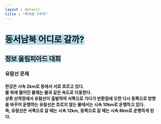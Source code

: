 ```yaml
---
layout : default
title : "파이썬 7주차"
---
```

# <span style='background-color:lightblue;'>  동서남북 어디로 갈까? </span>
## <span style='background-color:lightblue;'> 정보 올림피아드 대회 </span>
### 유람선 문제 
#### 한강은 시속 2km로 동에서 서로 흐르고 있다.<br> 물 위에 떨어진 물체는 물과 같은 속도로 이동한다.<br>상류 선착장에서 유람선이 출발하여 서쪽으로 가다가 반환점에 오면 다시 동쪽으로 방향을 바꾸어 운행하는 유람선은 흐르지 않는 물에서는 시속 10km로 운행하고 있다.<br>즉, 유람선은 서쪽으로 갈 때는 시속 12km, 동쪽으로 갈 때는 시속 8km로 운행하게 된다. 
